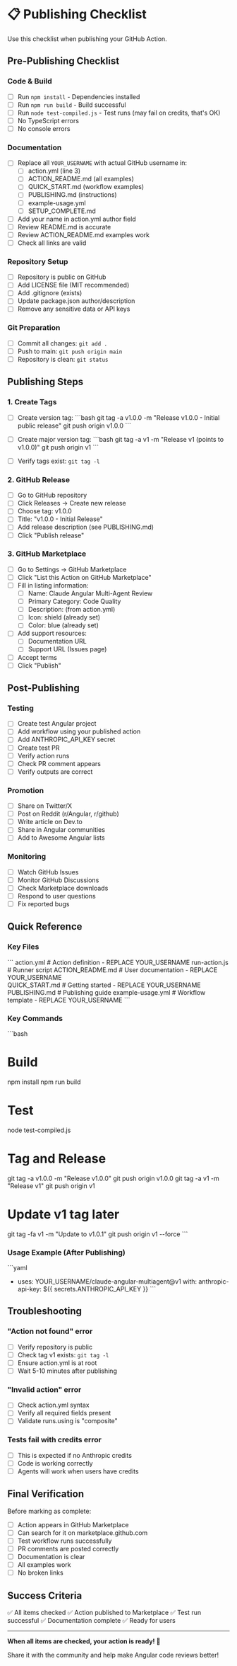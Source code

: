 # 📋 Publishing Checklist

Use this checklist when publishing your GitHub Action.

## Pre-Publishing Checklist

### Code & Build
- [ ] Run `npm install` - Dependencies installed
- [ ] Run `npm run build` - Build successful
- [ ] Run `node test-compiled.js` - Test runs (may fail on credits, that's OK)
- [ ] No TypeScript errors
- [ ] No console errors

### Documentation
- [ ] Replace all `YOUR_USERNAME` with actual GitHub username in:
  - [ ] action.yml (line 3)
  - [ ] ACTION_README.md (all examples)
  - [ ] QUICK_START.md (workflow examples)
  - [ ] PUBLISHING.md (instructions)
  - [ ] example-usage.yml
  - [ ] SETUP_COMPLETE.md
  
- [ ] Add your name in action.yml author field
- [ ] Review README.md is accurate
- [ ] Review ACTION_README.md examples work
- [ ] Check all links are valid

### Repository Setup
- [ ] Repository is public on GitHub
- [ ] Add LICENSE file (MIT recommended)
- [ ] Add .gitignore (exists)
- [ ] Update package.json author/description
- [ ] Remove any sensitive data or API keys

### Git Preparation
- [ ] Commit all changes: `git add .`
- [ ] Push to main: `git push origin main`
- [ ] Repository is clean: `git status`

## Publishing Steps

### 1. Create Tags
- [ ] Create version tag:
  \`\`\`bash
  git tag -a v1.0.0 -m "Release v1.0.0 - Initial public release"
  git push origin v1.0.0
  \`\`\`

- [ ] Create major version tag:
  \`\`\`bash
  git tag -a v1 -m "Release v1 (points to v1.0.0)"
  git push origin v1
  \`\`\`

- [ ] Verify tags exist: `git tag -l`

### 2. GitHub Release
- [ ] Go to GitHub repository
- [ ] Click Releases → Create new release
- [ ] Choose tag: v1.0.0
- [ ] Title: "v1.0.0 - Initial Release"
- [ ] Add release description (see PUBLISHING.md)
- [ ] Click "Publish release"

### 3. GitHub Marketplace
- [ ] Go to Settings → GitHub Marketplace
- [ ] Click "List this Action on GitHub Marketplace"
- [ ] Fill in listing information:
  - [ ] Name: Claude Angular Multi-Agent Review
  - [ ] Primary Category: Code Quality
  - [ ] Description: (from action.yml)
  - [ ] Icon: shield (already set)
  - [ ] Color: blue (already set)
- [ ] Add support resources:
  - [ ] Documentation URL
  - [ ] Support URL (Issues page)
- [ ] Accept terms
- [ ] Click "Publish"

## Post-Publishing

### Testing
- [ ] Create test Angular project
- [ ] Add workflow using your published action
- [ ] Add ANTHROPIC_API_KEY secret
- [ ] Create test PR
- [ ] Verify action runs
- [ ] Check PR comment appears
- [ ] Verify outputs are correct

### Promotion
- [ ] Share on Twitter/X
- [ ] Post on Reddit (r/Angular, r/github)
- [ ] Write article on Dev.to
- [ ] Share in Angular communities
- [ ] Add to Awesome Angular lists

### Monitoring
- [ ] Watch GitHub Issues
- [ ] Monitor GitHub Discussions
- [ ] Check Marketplace downloads
- [ ] Respond to user questions
- [ ] Fix reported bugs

## Quick Reference

### Key Files
\`\`\`
action.yml              # Action definition - REPLACE YOUR_USERNAME
run-action.js           # Runner script
ACTION_README.md        # User documentation - REPLACE YOUR_USERNAME  
QUICK_START.md          # Getting started - REPLACE YOUR_USERNAME
PUBLISHING.md           # Publishing guide
example-usage.yml       # Workflow template - REPLACE YOUR_USERNAME
\`\`\`

### Key Commands
\`\`\`bash
# Build
npm install
npm run build

# Test
node test-compiled.js

# Tag and Release
git tag -a v1.0.0 -m "Release v1.0.0"
git push origin v1.0.0
git tag -a v1 -m "Release v1"
git push origin v1

# Update v1 tag later
git tag -fa v1 -m "Update to v1.0.1"
git push origin v1 --force
\`\`\`

### Usage Example (After Publishing)
\`\`\`yaml
- uses: YOUR_USERNAME/claude-angular-multiagent@v1
  with:
    anthropic-api-key: \${{ secrets.ANTHROPIC_API_KEY }}
\`\`\`

## Troubleshooting

### "Action not found" error
- [ ] Verify repository is public
- [ ] Check tag v1 exists: `git tag -l`
- [ ] Ensure action.yml is at root
- [ ] Wait 5-10 minutes after publishing

### "Invalid action" error
- [ ] Check action.yml syntax
- [ ] Verify all required fields present
- [ ] Validate runs.using is "composite"

### Tests fail with credits error
- [ ] This is expected if no Anthropic credits
- [ ] Code is working correctly
- [ ] Agents will work when users have credits

## Final Verification

Before marking as complete:
- [ ] Action appears in GitHub Marketplace
- [ ] Can search for it on marketplace.github.com
- [ ] Test workflow runs successfully
- [ ] PR comments are posted correctly
- [ ] Documentation is clear
- [ ] All examples work
- [ ] No broken links

## Success Criteria

✅ All items checked
✅ Action published to Marketplace
✅ Test run successful
✅ Documentation complete
✅ Ready for users

---

**When all items are checked, your action is ready! 🎉**

Share it with the community and help make Angular code reviews better!

